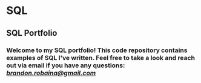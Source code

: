 # SQL
## SQL Portfolio

### Welcome to my SQL portfolio! This code repository contains examples of SQL I've written. Feel free to take a look and reach out via email if you have any questions: *brandon.robaina@gmail.com*
